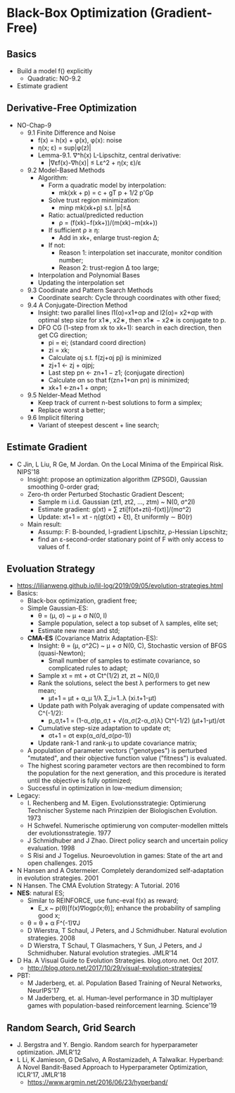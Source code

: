 # Black-Box Optimization (Gradient-Free)

## Basics
- Build a model f() explicitly
	- Quadratic: NO-9.2
- Estimate gradient

## Derivative-Free Optimization
- NO-Chap-9
	- 9.1 Finite Difference and Noise
		- f(x) = h(x) + φ(x), φ(x): noise
		- η(x; ε) = sup|φ(z)|
		- Lemma-9.1. ∇^h(x) L-Lipschitz, central derivative:
			- |∇εf(x)-∇h(x)| ≤ Lε^2 + η(x; ε)/ε
	- 9.2 Model-Based Methods
		- Algorithm:
			- Form a quadratic model by interpolation:
				- mk(xk + p) = c + gT p + 1/2 p'Gp
			- Solve trust region minimization:
				- minp mk(xk+p) s.t. |p|≤Δ
			- Ratio: actual/predicted reduction
				- ρ = (f(xk)−f(xk+))/(m(xk)−m(xk+))
			- If sufficient ρ ≥ η:
				- Add in xk+, enlarge trust-region Δ;
			- If not:
				- Reason 1: interpolation set inaccurate, monitor condition number;
				- Reason 2: trust-region Δ too large;
		- Interpolation and Polynomial Bases
		- Updating the interpolation set
	- 9.3 Coodinate and Pattern Search Methods
		- Coordinate search: Cycle through coordinates with other fixed;
	- 9.4 A Conjugate-Direction Method
		- Insight: two parallel lines l1(α)=x1+αp and l2(α)= x2+αp with optimal step size for x1∗, x2∗, then x1∗ − x2∗ is conjugate to p.
		- DFO CG (1-step from xk to xk+1): search in each direction, then get CG direction;
			- pi = ei; (standard coord direction)
			- zi = xk;
			- Calculate αj s.t. f(zj+αj pj) is minimized
			- zj+1 ← zj + αjpj;
			- Last step pn ← zn+1 − z1; (conjugate direction)
			- Calculate αn so that f(zn+1+αn pn) is minimized;
			- xk+1 ←zn+1 + αnpn;
	- 9.5 Nelder-Mead Method
		- Keep track of current n-best solutions to form a simplex;
		- Replace worst a better;
	- 9.6 Implicit filtering
		- Variant of steepest descent + line search;

## Estimate Gradient
- C Jin, L Liu, R Ge, M Jordan. On the Local Minima of the Empirical Risk. NIPS'18
	- Insight: propose an optimization algorithm (ZPSGD), Gaussian smoothing 0-order grad;
	- Zero-th order Perturbed Stochastic Gradient Descent;
		- Sample m i.i.d. Gaussian (zt1, zt2, ..., ztm) ~ N(0, σ^2I)
		- Estimate gradient: g(xt) = ∑ zti[f(xt+zti)-f(xt)]/(mσ^2)
		- Update: xt+1 = xt - η(gt(xt) + ξt), ξt uniformly ∼ B0(r)
	- Main result:
		- Assump: F: B-bounded, l-gradient Lipschitz, ρ-Hessian Lipschitz;
		- find an ε-second-order stationary point of F with only access to values of f.

## Evoluation Strategy
- https://lilianweng.github.io/lil-log/2019/09/05/evolution-strategies.html
- Basics:
	- Black-box optimization, gradient free;
	- Simple Gaussian-ES:
		- θ = (μ, σ) ~ μ + σ N(0, I)
		- Sample population, select a top subset of λ samples, elite set;
		- Estimate new mean and std;
	- **CMA-ES** (Covariance Matrix Adaptation-ES): 
		- Insight: θ = (μ, σ^2C) ~ μ + σ N(0, C), Stochastic version of BFGS (quasi-Newton);
			- Small number of samples to estimate covariance, so complicated rules to adapt;
		- Sample xt = mt + σt Ct^(1/2) zt, zt ~ N(0,I)
		- Rank the solutions, select the best λ performers to get new mean;
			- μt+1 = μt + α_μ 1/λ Σ_i=1..λ (xi.t+1-μt)
		- Update path with Polyak averaging of update compensated with C^(-1/2):
			- p_σ,t+1 = (1-α_σ)p_σ,t + √(α_σ(2-α_σ)λ) Ct^(-1/2) (μt+1-μt)/σt
		- Cumulative step-size adaptation to update σt;
			- σt+1 = σt exp(α_σ/d_σ(pσ-1))
		- Update rank-1 and rank-μ to update covariance matrix;
	- A population of parameter vectors ("genotypes") is perturbed "mutated", and their objective function value ("fitness") is evaluated.
	- The highest scoring parameter vectors are then recombined to form the population for the next generation, and this procedure is iterated until the objective is fully optimized;
	- Successful in optimization in low-medium dimension;
- Legacy:
	- I. Rechenberg and M. Eigen. Evolutionsstrategie: Optimierung Technischer Systeme nach Prinzipien der Biologischen Evolution. 1973
	- H Schwefel. Numerische optimierung von computer-modellen mittels der evolutionsstrategie. 1977
	- J Schmidhuber and J Zhao. Direct policy search and uncertain policy evaluation. 1998
	- S Risi and J Togelius. Neuroevolution in games: State of the art and open challenges. 2015
- N Hansen and A Ostermeier. Completely derandomized self-adaptation in evolution strategies. 2001
- N Hansen. The CMA Evolution Strategy: A Tutorial. 2016
- **NES**: natural ES;
	- Similar to REINFORCE, use func-eval f(x) as reward;
		- E_x ~ p(θ)[f(x)∇logp(x;θ)]; enhance the probability of sampling good x;
	- θ = θ + α F^(-1)∇J
	- D Wierstra, T Schaul, J Peters, and J Schmidhuber. Natural evolution strategies. 2008
	- D Wierstra, T Schaul, T Glasmachers, Y Sun, J Peters, and J Schmidhuber. Natural evolution strategies. JMLR'14
- D Ha. A Visual Guide to Evolution Strategies. blog.otoro.net. Oct 2017.
	- http://blog.otoro.net/2017/10/29/visual-evolution-strategies/
- PBT:
	- M Jaderberg, et. al. Population Based Training of Neural Networks, NeurIPS'17
	- M Jaderberg, et. al. Human-level performance in 3D multiplayer games with population-based reinforcement learning. Science'19

## Random Search, Grid Search
- J. Bergstra and Y. Bengio. Random search for hyperparameter optimization. JMLR'12
- L Li, K Jamieson, G DeSalvo, A Rostamizadeh, A Talwalkar. Hyperband: A Novel Bandit-Based Approach to Hyperparameter Optimization, ICLR'17, JMLR'18
	- https://www.argmin.net/2016/06/23/hyperband/
